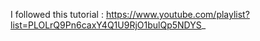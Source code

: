 I followed this tutorial : https://www.youtube.com/playlist?list=PLOLrQ9Pn6caxY4Q1U9RjO1bulQp5NDYS_

